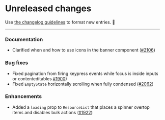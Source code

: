 # Unreleased changes

Use [the changelog guidelines](https://git.io/polaris-changelog-guidelines) to format new entries. 💜

---

### Documentation

- Clarified when and how to use icons in the banner component ([#2106](https://github.com/Shopify/polaris-react/pull/2106))

### Bug fixes

- Fixed pagination from firing keypress events while focus is inside inputs or contenteditables [#1900](https://github.com/Shopify/polaris-react/pull/1900))
- Fixed `EmptyState` horizontally scrolling when fully condensed ([#2062](https://github.com/Shopify/polaris-react/pull/2062))

### Enhancements

- Added a `loading` prop to `ResourceList` that places a spinner overtop items and disables bulk actions ([#1922](https://github.com/Shopify/polaris-react/pull/1922))

